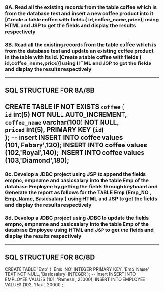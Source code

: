 ### 8A. Read all the existing records from the table coffee which is from the database test and insert a new coffee product into it \[Create a table coffee with fields ( id,coffee\_name,price)] using HTML and JSP to get the fields and display the results respectively

### 8B. Read all the existing records from the table coffee which is from the database test and update an existing coffee product  in the table with its id. \[Create a table coffee with fields ( id,coffee\_name,price)] using HTML and JSP to get the fields and display the results respectively
---
## SQL STRUCTURE FOR 8A/8B
CREATE TABLE IF NOT EXISTS `coffee` (  
`id` int(5) NOT NULL AUTO_INCREMENT,  
`coffee_name` varchar(100) NOT NULL,  
`priced` int(5), PRIMARY KEY (`id`)  
);
-- insert
INSERT INTO coffee values (101,'Febary',120);
INSERT INTO coffee values (102,'Royal',140);
INSERT INTO coffee values (103,'Diamond',180);
---
### 8c. Develop a JDBC project using JSP to append  the fields empno,  empname and basicsalary into the table Emp of the database Employee by getting the fields  through keyboard and Generate the report as follows for the  TABLE Emp (Emp\_NO , Emp\_Name, Basicsalary ) using HTML and JSP to get the fields and display the results respectively

### 8d. Develop a JDBC project using JDBC to update  the fields empno,  empname and basicsalary into the table Emp of the database Employee  using HTML and JSP to get the fields and display the results respectively
---
## SQL STRUCTURE FOR 8C/8D
CREATE TABLE 'Emp' (
'Emp_NO' INTEGER PRIMARY KEY,
'Emp_Name' TEXT NOT NULL,
'Basicsalary' INTEGER
);
-- insert
INSERT INTO EMPLOYEE VALUES (101, 'Ramesh', 25000);
INSERT INTO EMPLOYEE VALUES (102, 'Ravi', 20000);
